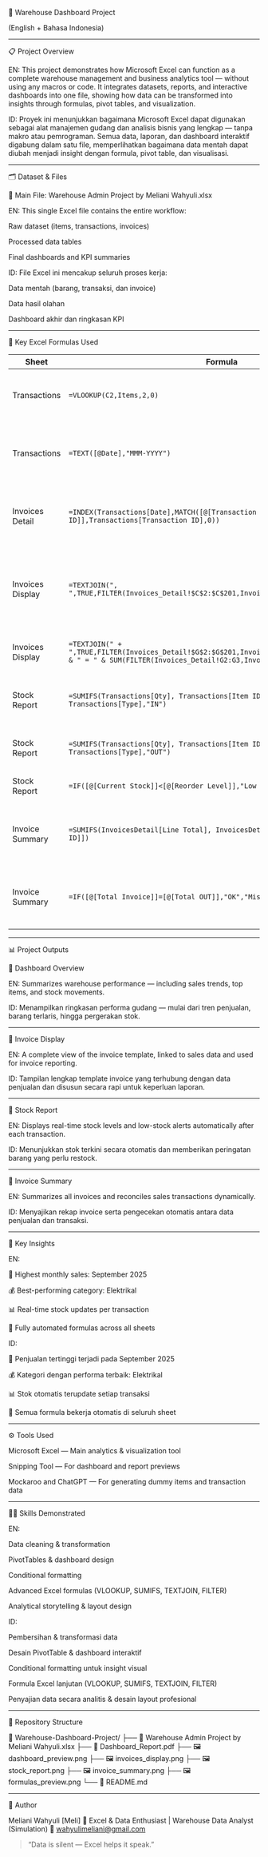 🧮 Warehouse Dashboard Project

(English + Bahasa Indonesia)




---

📋 Project Overview

EN:
This project demonstrates how Microsoft Excel can function as a complete warehouse management and business analytics tool — without using any macros or code.
It integrates datasets, reports, and interactive dashboards into one file, showing how data can be transformed into insights through formulas, pivot tables, and visualization.

ID:
Proyek ini menunjukkan bagaimana Microsoft Excel dapat digunakan sebagai alat manajemen gudang dan analisis bisnis yang lengkap — tanpa makro atau pemrograman.
Semua data, laporan, dan dashboard interaktif digabung dalam satu file, memperlihatkan bagaimana data mentah dapat diubah menjadi insight dengan formula, pivot table, dan visualisasi.


---

🗂️ Dataset & Files

📘 Main File: Warehouse Admin Project by Meliani Wahyuli.xlsx

EN:
This single Excel file contains the entire workflow:

Raw dataset (items, transactions, invoices)

Processed data tables

Final dashboards and KPI summaries


ID:
File Excel ini mencakup seluruh proses kerja:

Data mentah (barang, transaksi, dan invoice)

Data hasil olahan

Dashboard akhir dan ringkasan KPI



---

🧮 Key Excel Formulas Used

| **Sheet** | **Formula** | **Description** |
|------------|-------------|-----------------|
| Transactions | `=VLOOKUP(C2,Items,2,0)` | Fetches Item Name from the Items sheet based on Item ID. |
| Transactions | `=TEXT([@Date],"MMM-YYYY")` | Converts date into Month-Year format to assist pivot grouping. |
| Invoices Detail | `=INDEX(Transactions[Date],MATCH([@[Transaction ID]],Transactions[Transaction ID],0))` | Retrieves transaction date dynamically based on matching ID. |
| Invoices Display | `=TEXTJOIN(", ",TRUE,FILTER(Invoices_Detail!$C$2:$C$201,Invoices_Detail!$A$2:$A$201=A2))` | Combines multiple customer names for the same invoice using TEXTJOIN + FILTER. |
| Invoices Display | `=TEXTJOIN(" + ",TRUE,FILTER(Invoices_Detail!$G$2:$G$201,Invoices_Detail!$A$2:$A$201=$A2)) & " = " & SUM(FILTER(Invoices_Detail!G2:G3,Invoices_Detail!A2:A3=A2))` | Summarizes total value per invoice dynamically. |
| Stock Report | `=SUMIFS(Transactions[Qty], Transactions[Item ID],[@[Item ID]], Transactions[Type],"IN")` | Calculates total incoming stock per item. |
| Stock Report | `=SUMIFS(Transactions[Qty], Transactions[Item ID],[@[Item ID]], Transactions[Type],"OUT")` | Calculates total outgoing stock per item. |
| Stock Report | `=IF([@[Current Stock]]<[@[Reorder Level]],"Low Stock","OK")` | Flags items below reorder threshold. |
| Invoice Summary | `=SUMIFS(InvoicesDetail[Line Total], InvoicesDetail[Invoice ID], [@[Invoice ID]])` | Sums all transaction values per invoice for final reconciliation. |
| Invoice Summary | `=IF([@[Total Invoice]]=[@[Total OUT]],"OK","Mismatch")` | Validates consistency between invoice total and recorded sales. |



---

📊 Project Outputs

🧱 Dashboard Overview

EN:
Summarizes warehouse performance — including sales trends, top items, and stock movements.

ID:
Menampilkan ringkasan performa gudang — mulai dari tren penjualan, barang terlaris, hingga pergerakan stok.




---

💸 Invoice Display

EN:
A complete view of the invoice template, linked to sales data and used for invoice reporting.

ID:
Tampilan lengkap template invoice yang terhubung dengan data penjualan dan disusun secara rapi untuk keperluan laporan.




---

📜 Stock Report

EN:
Displays real-time stock levels and low-stock alerts automatically after each transaction.

ID:
Menunjukkan stok terkini secara otomatis dan memberikan peringatan barang yang perlu restock.




---

🧾 Invoice Summary

EN:
Summarizes all invoices and reconciles sales transactions dynamically.

ID:
Menyajikan rekap invoice serta pengecekan otomatis antara data penjualan dan transaksi.



---

🧠 Key Insights

EN:

📆 Highest monthly sales: September 2025

💰 Best-performing category: Elektrikal

📊 Real-time stock updates per transaction

🧮 Fully automated formulas across all sheets


ID:

📆 Penjualan tertinggi terjadi pada September 2025

💰 Kategori dengan performa terbaik: Elektrikal

📊 Stok otomatis terupdate setiap transaksi

🧮 Semua formula bekerja otomatis di seluruh sheet



---

⚙️ Tools Used

Microsoft Excel — Main analytics & visualization tool

Snipping Tool — For dashboard and report previews

Mockaroo and ChatGPT — For generating dummy items and transaction data



---

🧑‍💻 Skills Demonstrated

EN:

Data cleaning & transformation

PivotTables & dashboard design

Conditional formatting

Advanced Excel formulas (VLOOKUP, SUMIFS, TEXTJOIN, FILTER)

Analytical storytelling & layout design


ID:

Pembersihan & transformasi data

Desain PivotTable & dashboard interaktif

Conditional formatting untuk insight visual

Formula Excel lanjutan (VLOOKUP, SUMIFS, TEXTJOIN, FILTER)

Penyajian data secara analitis & desain layout profesional



---

🏁 Repository Structure

📁 Warehouse-Dashboard-Project/
├── 📘 Warehouse Admin Project by Meliani Wahyuli.xlsx
├── 📘 Dashboard_Report.pdf
├── 🖼️ dashboard_preview.png
├── 🖼️ invoices_display.png
├── 🖼️ stock_report.png
├── 🖼️ invoice_summary.png
├── 🖼️ formulas_preview.png
└── 📘 README.md


---

💬 Author

Meliani Wahyuli [Meli]
📍 Excel & Data Enthusiast | Warehouse Data Analyst (Simulation)
📧 wahyulimeliani@gmail.com

> “Data is silent — Excel helps it speak.”

